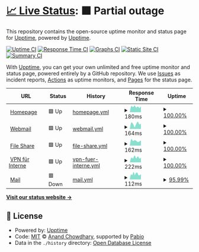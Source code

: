 # [📈 Live Status](https://status.konstantin-beug.de): <!--live status--> **🟧 Partial outage**

This repository contains the open-source uptime monitor and status page for [Upptime](https://upptime.js.org), powered by [Upptime](https://github.com/upptime/upptime).

[![Uptime CI](https://github.com/sirmelonchen/status/workflows/Uptime%20CI/badge.svg)](https://github.com/sirmelonchen/status/actions?query=workflow%3A%22Uptime+CI%22)
[![Response Time CI](https://github.com/sirmelonchen/status/workflows/Response%20Time%20CI/badge.svg)](https://github.com/sirmelonchen/status/actions?query=workflow%3A%22Response+Time+CI%22)
[![Graphs CI](https://github.com/sirmelonchen/status/workflows/Graphs%20CI/badge.svg)](https://github.com/sirmelonchen/status/actions?query=workflow%3A%22Graphs+CI%22)
[![Static Site CI](https://github.com/sirmelonchen/status/workflows/Static%20Site%20CI/badge.svg)](https://github.com/sirmelonchen/status/actions?query=workflow%3A%22Static+Site+CI%22)
[![Summary CI](https://github.com/sirmelonchen/status/workflows/Summary%20CI/badge.svg)](https://github.com/sirmelonchen/status/actions?query=workflow%3A%22Summary+CI%22)

With [Upptime](https://upptime.js.org), you can get your own unlimited and free uptime monitor and status page, powered entirely by a GitHub repository. We use [Issues](https://github.com/upptime/upptime/issues) as incident reports, [Actions](https://github.com/sirmelonchen/status/actions) as uptime monitors, and [Pages](https://status.konstantin-beug.de) for the status page.

<!--start: status pages-->
<!-- This summary is generated by Upptime (https://github.com/upptime/upptime) -->
<!-- Do not edit this manually, your changes will be overwritten -->
<!-- prettier-ignore -->
| URL | Status | History | Response Time | Uptime |
| --- | ------ | ------- | ------------- | ------ |
| <img alt="" src="https://icons.duckduckgo.com/ip3/konstantin-beug.de.ico" height="13"> [Homepage](https://konstantin-beug.de) | 🟩 Up | [homepage.yml](https://github.com/sirmelonchen/status/commits/HEAD/history/homepage.yml) | <details><summary><img alt="Response time graph" src="./graphs/homepage/response-time-week.png" height="20"> 180ms</summary><br><a href="https://status.konstantin-beug.de/history/homepage"><img alt="Response time 156" src="https://img.shields.io/endpoint?url=https%3A%2F%2Fraw.githubusercontent.com%2Fsirmelonchen%2Fstatus%2FHEAD%2Fapi%2Fhomepage%2Fresponse-time.json"></a><br><a href="https://status.konstantin-beug.de/history/homepage"><img alt="24-hour response time 193" src="https://img.shields.io/endpoint?url=https%3A%2F%2Fraw.githubusercontent.com%2Fsirmelonchen%2Fstatus%2FHEAD%2Fapi%2Fhomepage%2Fresponse-time-day.json"></a><br><a href="https://status.konstantin-beug.de/history/homepage"><img alt="7-day response time 180" src="https://img.shields.io/endpoint?url=https%3A%2F%2Fraw.githubusercontent.com%2Fsirmelonchen%2Fstatus%2FHEAD%2Fapi%2Fhomepage%2Fresponse-time-week.json"></a><br><a href="https://status.konstantin-beug.de/history/homepage"><img alt="30-day response time 163" src="https://img.shields.io/endpoint?url=https%3A%2F%2Fraw.githubusercontent.com%2Fsirmelonchen%2Fstatus%2FHEAD%2Fapi%2Fhomepage%2Fresponse-time-month.json"></a><br><a href="https://status.konstantin-beug.de/history/homepage"><img alt="1-year response time 156" src="https://img.shields.io/endpoint?url=https%3A%2F%2Fraw.githubusercontent.com%2Fsirmelonchen%2Fstatus%2FHEAD%2Fapi%2Fhomepage%2Fresponse-time-year.json"></a></details> | <details><summary><a href="https://status.konstantin-beug.de/history/homepage">100.00%</a></summary><a href="https://status.konstantin-beug.de/history/homepage"><img alt="All-time uptime 100.00%" src="https://img.shields.io/endpoint?url=https%3A%2F%2Fraw.githubusercontent.com%2Fsirmelonchen%2Fstatus%2FHEAD%2Fapi%2Fhomepage%2Fuptime.json"></a><br><a href="https://status.konstantin-beug.de/history/homepage"><img alt="24-hour uptime 100.00%" src="https://img.shields.io/endpoint?url=https%3A%2F%2Fraw.githubusercontent.com%2Fsirmelonchen%2Fstatus%2FHEAD%2Fapi%2Fhomepage%2Fuptime-day.json"></a><br><a href="https://status.konstantin-beug.de/history/homepage"><img alt="7-day uptime 100.00%" src="https://img.shields.io/endpoint?url=https%3A%2F%2Fraw.githubusercontent.com%2Fsirmelonchen%2Fstatus%2FHEAD%2Fapi%2Fhomepage%2Fuptime-week.json"></a><br><a href="https://status.konstantin-beug.de/history/homepage"><img alt="30-day uptime 100.00%" src="https://img.shields.io/endpoint?url=https%3A%2F%2Fraw.githubusercontent.com%2Fsirmelonchen%2Fstatus%2FHEAD%2Fapi%2Fhomepage%2Fuptime-month.json"></a><br><a href="https://status.konstantin-beug.de/history/homepage"><img alt="1-year uptime 100.00%" src="https://img.shields.io/endpoint?url=https%3A%2F%2Fraw.githubusercontent.com%2Fsirmelonchen%2Fstatus%2FHEAD%2Fapi%2Fhomepage%2Fuptime-year.json"></a></details>
| <img alt="" src="https://icons.duckduckgo.com/ip3/webmail.konstantin-beug.de.ico" height="13"> [Webmail](https://webmail.konstantin-beug.de) | 🟩 Up | [webmail.yml](https://github.com/sirmelonchen/status/commits/HEAD/history/webmail.yml) | <details><summary><img alt="Response time graph" src="./graphs/webmail/response-time-week.png" height="20"> 164ms</summary><br><a href="https://status.konstantin-beug.de/history/webmail"><img alt="Response time 159" src="https://img.shields.io/endpoint?url=https%3A%2F%2Fraw.githubusercontent.com%2Fsirmelonchen%2Fstatus%2FHEAD%2Fapi%2Fwebmail%2Fresponse-time.json"></a><br><a href="https://status.konstantin-beug.de/history/webmail"><img alt="24-hour response time 171" src="https://img.shields.io/endpoint?url=https%3A%2F%2Fraw.githubusercontent.com%2Fsirmelonchen%2Fstatus%2FHEAD%2Fapi%2Fwebmail%2Fresponse-time-day.json"></a><br><a href="https://status.konstantin-beug.de/history/webmail"><img alt="7-day response time 164" src="https://img.shields.io/endpoint?url=https%3A%2F%2Fraw.githubusercontent.com%2Fsirmelonchen%2Fstatus%2FHEAD%2Fapi%2Fwebmail%2Fresponse-time-week.json"></a><br><a href="https://status.konstantin-beug.de/history/webmail"><img alt="30-day response time 161" src="https://img.shields.io/endpoint?url=https%3A%2F%2Fraw.githubusercontent.com%2Fsirmelonchen%2Fstatus%2FHEAD%2Fapi%2Fwebmail%2Fresponse-time-month.json"></a><br><a href="https://status.konstantin-beug.de/history/webmail"><img alt="1-year response time 159" src="https://img.shields.io/endpoint?url=https%3A%2F%2Fraw.githubusercontent.com%2Fsirmelonchen%2Fstatus%2FHEAD%2Fapi%2Fwebmail%2Fresponse-time-year.json"></a></details> | <details><summary><a href="https://status.konstantin-beug.de/history/webmail">100.00%</a></summary><a href="https://status.konstantin-beug.de/history/webmail"><img alt="All-time uptime 100.00%" src="https://img.shields.io/endpoint?url=https%3A%2F%2Fraw.githubusercontent.com%2Fsirmelonchen%2Fstatus%2FHEAD%2Fapi%2Fwebmail%2Fuptime.json"></a><br><a href="https://status.konstantin-beug.de/history/webmail"><img alt="24-hour uptime 100.00%" src="https://img.shields.io/endpoint?url=https%3A%2F%2Fraw.githubusercontent.com%2Fsirmelonchen%2Fstatus%2FHEAD%2Fapi%2Fwebmail%2Fuptime-day.json"></a><br><a href="https://status.konstantin-beug.de/history/webmail"><img alt="7-day uptime 100.00%" src="https://img.shields.io/endpoint?url=https%3A%2F%2Fraw.githubusercontent.com%2Fsirmelonchen%2Fstatus%2FHEAD%2Fapi%2Fwebmail%2Fuptime-week.json"></a><br><a href="https://status.konstantin-beug.de/history/webmail"><img alt="30-day uptime 100.00%" src="https://img.shields.io/endpoint?url=https%3A%2F%2Fraw.githubusercontent.com%2Fsirmelonchen%2Fstatus%2FHEAD%2Fapi%2Fwebmail%2Fuptime-month.json"></a><br><a href="https://status.konstantin-beug.de/history/webmail"><img alt="1-year uptime 100.00%" src="https://img.shields.io/endpoint?url=https%3A%2F%2Fraw.githubusercontent.com%2Fsirmelonchen%2Fstatus%2FHEAD%2Fapi%2Fwebmail%2Fuptime-year.json"></a></details>
| <img alt="" src="https://icons.duckduckgo.com/ip3/cloud.konstantin-beug.de.ico" height="13"> [File Share](https://cloud.konstantin-beug.de) | 🟩 Up | [file-share.yml](https://github.com/sirmelonchen/status/commits/HEAD/history/file-share.yml) | <details><summary><img alt="Response time graph" src="./graphs/file-share/response-time-week.png" height="20"> 162ms</summary><br><a href="https://status.konstantin-beug.de/history/file-share"><img alt="Response time 140" src="https://img.shields.io/endpoint?url=https%3A%2F%2Fraw.githubusercontent.com%2Fsirmelonchen%2Fstatus%2FHEAD%2Fapi%2Ffile-share%2Fresponse-time.json"></a><br><a href="https://status.konstantin-beug.de/history/file-share"><img alt="24-hour response time 171" src="https://img.shields.io/endpoint?url=https%3A%2F%2Fraw.githubusercontent.com%2Fsirmelonchen%2Fstatus%2FHEAD%2Fapi%2Ffile-share%2Fresponse-time-day.json"></a><br><a href="https://status.konstantin-beug.de/history/file-share"><img alt="7-day response time 162" src="https://img.shields.io/endpoint?url=https%3A%2F%2Fraw.githubusercontent.com%2Fsirmelonchen%2Fstatus%2FHEAD%2Fapi%2Ffile-share%2Fresponse-time-week.json"></a><br><a href="https://status.konstantin-beug.de/history/file-share"><img alt="30-day response time 151" src="https://img.shields.io/endpoint?url=https%3A%2F%2Fraw.githubusercontent.com%2Fsirmelonchen%2Fstatus%2FHEAD%2Fapi%2Ffile-share%2Fresponse-time-month.json"></a><br><a href="https://status.konstantin-beug.de/history/file-share"><img alt="1-year response time 140" src="https://img.shields.io/endpoint?url=https%3A%2F%2Fraw.githubusercontent.com%2Fsirmelonchen%2Fstatus%2FHEAD%2Fapi%2Ffile-share%2Fresponse-time-year.json"></a></details> | <details><summary><a href="https://status.konstantin-beug.de/history/file-share">100.00%</a></summary><a href="https://status.konstantin-beug.de/history/file-share"><img alt="All-time uptime 100.00%" src="https://img.shields.io/endpoint?url=https%3A%2F%2Fraw.githubusercontent.com%2Fsirmelonchen%2Fstatus%2FHEAD%2Fapi%2Ffile-share%2Fuptime.json"></a><br><a href="https://status.konstantin-beug.de/history/file-share"><img alt="24-hour uptime 100.00%" src="https://img.shields.io/endpoint?url=https%3A%2F%2Fraw.githubusercontent.com%2Fsirmelonchen%2Fstatus%2FHEAD%2Fapi%2Ffile-share%2Fuptime-day.json"></a><br><a href="https://status.konstantin-beug.de/history/file-share"><img alt="7-day uptime 100.00%" src="https://img.shields.io/endpoint?url=https%3A%2F%2Fraw.githubusercontent.com%2Fsirmelonchen%2Fstatus%2FHEAD%2Fapi%2Ffile-share%2Fuptime-week.json"></a><br><a href="https://status.konstantin-beug.de/history/file-share"><img alt="30-day uptime 100.00%" src="https://img.shields.io/endpoint?url=https%3A%2F%2Fraw.githubusercontent.com%2Fsirmelonchen%2Fstatus%2FHEAD%2Fapi%2Ffile-share%2Fuptime-month.json"></a><br><a href="https://status.konstantin-beug.de/history/file-share"><img alt="1-year uptime 100.00%" src="https://img.shields.io/endpoint?url=https%3A%2F%2Fraw.githubusercontent.com%2Fsirmelonchen%2Fstatus%2FHEAD%2Fapi%2Ffile-share%2Fuptime-year.json"></a></details>
| <img alt="" src="https://icons.duckduckgo.com/ip3/null.ico" height="13"> [VPN für Interne](85.215.55.12) | 🟩 Up | [vpn-fuer-interne.yml](https://github.com/sirmelonchen/status/commits/HEAD/history/vpn-fuer-interne.yml) | <details><summary><img alt="Response time graph" src="./graphs/vpn-fuer-interne/response-time-week.png" height="20"> 222ms</summary><br><a href="https://status.konstantin-beug.de/history/vpn-fuer-interne"><img alt="Response time 221" src="https://img.shields.io/endpoint?url=https%3A%2F%2Fraw.githubusercontent.com%2Fsirmelonchen%2Fstatus%2FHEAD%2Fapi%2Fvpn-fuer-interne%2Fresponse-time.json"></a><br><a href="https://status.konstantin-beug.de/history/vpn-fuer-interne"><img alt="24-hour response time 214" src="https://img.shields.io/endpoint?url=https%3A%2F%2Fraw.githubusercontent.com%2Fsirmelonchen%2Fstatus%2FHEAD%2Fapi%2Fvpn-fuer-interne%2Fresponse-time-day.json"></a><br><a href="https://status.konstantin-beug.de/history/vpn-fuer-interne"><img alt="7-day response time 222" src="https://img.shields.io/endpoint?url=https%3A%2F%2Fraw.githubusercontent.com%2Fsirmelonchen%2Fstatus%2FHEAD%2Fapi%2Fvpn-fuer-interne%2Fresponse-time-week.json"></a><br><a href="https://status.konstantin-beug.de/history/vpn-fuer-interne"><img alt="30-day response time 216" src="https://img.shields.io/endpoint?url=https%3A%2F%2Fraw.githubusercontent.com%2Fsirmelonchen%2Fstatus%2FHEAD%2Fapi%2Fvpn-fuer-interne%2Fresponse-time-month.json"></a><br><a href="https://status.konstantin-beug.de/history/vpn-fuer-interne"><img alt="1-year response time 221" src="https://img.shields.io/endpoint?url=https%3A%2F%2Fraw.githubusercontent.com%2Fsirmelonchen%2Fstatus%2FHEAD%2Fapi%2Fvpn-fuer-interne%2Fresponse-time-year.json"></a></details> | <details><summary><a href="https://status.konstantin-beug.de/history/vpn-fuer-interne">100.00%</a></summary><a href="https://status.konstantin-beug.de/history/vpn-fuer-interne"><img alt="All-time uptime 100.00%" src="https://img.shields.io/endpoint?url=https%3A%2F%2Fraw.githubusercontent.com%2Fsirmelonchen%2Fstatus%2FHEAD%2Fapi%2Fvpn-fuer-interne%2Fuptime.json"></a><br><a href="https://status.konstantin-beug.de/history/vpn-fuer-interne"><img alt="24-hour uptime 100.00%" src="https://img.shields.io/endpoint?url=https%3A%2F%2Fraw.githubusercontent.com%2Fsirmelonchen%2Fstatus%2FHEAD%2Fapi%2Fvpn-fuer-interne%2Fuptime-day.json"></a><br><a href="https://status.konstantin-beug.de/history/vpn-fuer-interne"><img alt="7-day uptime 100.00%" src="https://img.shields.io/endpoint?url=https%3A%2F%2Fraw.githubusercontent.com%2Fsirmelonchen%2Fstatus%2FHEAD%2Fapi%2Fvpn-fuer-interne%2Fuptime-week.json"></a><br><a href="https://status.konstantin-beug.de/history/vpn-fuer-interne"><img alt="30-day uptime 100.00%" src="https://img.shields.io/endpoint?url=https%3A%2F%2Fraw.githubusercontent.com%2Fsirmelonchen%2Fstatus%2FHEAD%2Fapi%2Fvpn-fuer-interne%2Fuptime-month.json"></a><br><a href="https://status.konstantin-beug.de/history/vpn-fuer-interne"><img alt="1-year uptime 100.00%" src="https://img.shields.io/endpoint?url=https%3A%2F%2Fraw.githubusercontent.com%2Fsirmelonchen%2Fstatus%2FHEAD%2Fapi%2Fvpn-fuer-interne%2Fuptime-year.json"></a></details>
| <img alt="" src="https://icons.duckduckgo.com/ip3/null.ico" height="13"> [Mail](mail.konstantin-beug.de) | 🟥 Down | [mail.yml](https://github.com/sirmelonchen/status/commits/HEAD/history/mail.yml) | <details><summary><img alt="Response time graph" src="./graphs/mail/response-time-week.png" height="20"> 112ms</summary><br><a href="https://status.konstantin-beug.de/history/mail"><img alt="Response time 112" src="https://img.shields.io/endpoint?url=https%3A%2F%2Fraw.githubusercontent.com%2Fsirmelonchen%2Fstatus%2FHEAD%2Fapi%2Fmail%2Fresponse-time.json"></a><br><a href="https://status.konstantin-beug.de/history/mail"><img alt="24-hour response time 107" src="https://img.shields.io/endpoint?url=https%3A%2F%2Fraw.githubusercontent.com%2Fsirmelonchen%2Fstatus%2FHEAD%2Fapi%2Fmail%2Fresponse-time-day.json"></a><br><a href="https://status.konstantin-beug.de/history/mail"><img alt="7-day response time 112" src="https://img.shields.io/endpoint?url=https%3A%2F%2Fraw.githubusercontent.com%2Fsirmelonchen%2Fstatus%2FHEAD%2Fapi%2Fmail%2Fresponse-time-week.json"></a><br><a href="https://status.konstantin-beug.de/history/mail"><img alt="30-day response time 109" src="https://img.shields.io/endpoint?url=https%3A%2F%2Fraw.githubusercontent.com%2Fsirmelonchen%2Fstatus%2FHEAD%2Fapi%2Fmail%2Fresponse-time-month.json"></a><br><a href="https://status.konstantin-beug.de/history/mail"><img alt="1-year response time 112" src="https://img.shields.io/endpoint?url=https%3A%2F%2Fraw.githubusercontent.com%2Fsirmelonchen%2Fstatus%2FHEAD%2Fapi%2Fmail%2Fresponse-time-year.json"></a></details> | <details><summary><a href="https://status.konstantin-beug.de/history/mail">95.99%</a></summary><a href="https://status.konstantin-beug.de/history/mail"><img alt="All-time uptime 99.47%" src="https://img.shields.io/endpoint?url=https%3A%2F%2Fraw.githubusercontent.com%2Fsirmelonchen%2Fstatus%2FHEAD%2Fapi%2Fmail%2Fuptime.json"></a><br><a href="https://status.konstantin-beug.de/history/mail"><img alt="24-hour uptime 100.00%" src="https://img.shields.io/endpoint?url=https%3A%2F%2Fraw.githubusercontent.com%2Fsirmelonchen%2Fstatus%2FHEAD%2Fapi%2Fmail%2Fuptime-day.json"></a><br><a href="https://status.konstantin-beug.de/history/mail"><img alt="7-day uptime 95.99%" src="https://img.shields.io/endpoint?url=https%3A%2F%2Fraw.githubusercontent.com%2Fsirmelonchen%2Fstatus%2FHEAD%2Fapi%2Fmail%2Fuptime-week.json"></a><br><a href="https://status.konstantin-beug.de/history/mail"><img alt="30-day uptime 99.08%" src="https://img.shields.io/endpoint?url=https%3A%2F%2Fraw.githubusercontent.com%2Fsirmelonchen%2Fstatus%2FHEAD%2Fapi%2Fmail%2Fuptime-month.json"></a><br><a href="https://status.konstantin-beug.de/history/mail"><img alt="1-year uptime 99.47%" src="https://img.shields.io/endpoint?url=https%3A%2F%2Fraw.githubusercontent.com%2Fsirmelonchen%2Fstatus%2FHEAD%2Fapi%2Fmail%2Fuptime-year.json"></a></details>

<!--end: status pages-->

[**Visit our status website →**](https://status.konstantin-beug.de)

## 📄 License

- Powered by: [Upptime](https://github.com/upptime/upptime)
- Code: [MIT](./LICENSE) © [Anand Chowdhary](https://anandchowdhary.com), supported by [Pabio](https://pabio.com)
- Data in the `./history` directory: [Open Database License](https://opendatacommons.org/licenses/odbl/1-0/)
